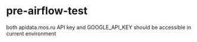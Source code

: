 # pre-airflow-test

both apidata.mos.ru API key and GOOGLE_API_KEY
should be accessible in current environment